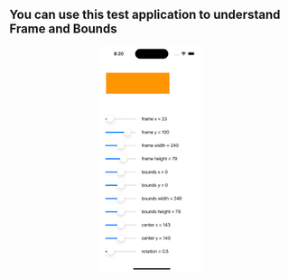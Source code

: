 ## You can use this test application to understand Frame and Bounds


<div align="middle"><img src="FrameBounds_screen.png" alt="drawing" height="400"/></div>
